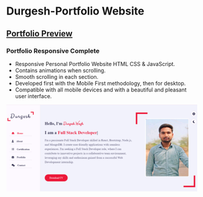 # Durgesh-Portfolio Website
## [Portfolio Preview ](https://durgesh14portfolio.netlify.app/)
### Portfolio Responsive Complete

- Responsive Personal Portfolio Website HTML CSS & JavaScript.
- Contains animations when scrolling.
- Smooth scrolling in each section.
- Developed first with the Mobile First methodology, then for desktop.
- Compatible with all mobile devices and with a beautiful and pleasant user interface.


![preview img](/img/portfilio-img.png)


